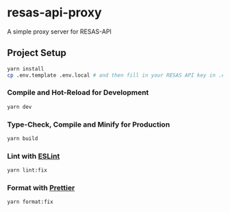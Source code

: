 # resas-api-proxy

A simple proxy server for RESAS-API

## Project Setup

```sh
yarn install
cp .env.template .env.local # and then fill in your RESAS API key in .env.local
```

### Compile and Hot-Reload for Development

```sh
yarn dev
```

### Type-Check, Compile and Minify for Production

```sh
yarn build
```

### Lint with [ESLint](https://eslint.org/)

```sh
yarn lint:fix
```

### Format with [Prettier](https://prettier.io/)

```sh
yarn format:fix
```
